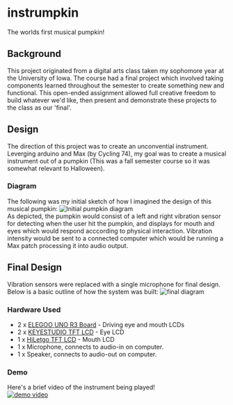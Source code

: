 # instrumpkin
The worlds first musical pumpkin!

## Background
This project originated from a digital arts class taken my sophomore year at the University of Iowa. The course had a final project which involved taking components learned throughout the semester to create something new and functional. This open-ended assignment allowed full creative freedom to build whatever we'd like, then present and demonstrate these projects to the class as our 'final'.

## Design
The direction of this project was to create an unconvential instrument. Leverging arduino and Max (by Cycling 74), my goal was to create a musical instrument out of a pumpkin (This was a fall semester course so it was somewhat relevant to Halloween).

### Diagram
The following was my initial sketch of how I imagined the design of this musical pumpkin:
![Initial pumpkin diagram](https://raw.githubusercontent.com/bmanTM/instrumpkin/45e1f4ea7b41479f675dab53adc8ef177cf7491f/demos/project_diagram.svg)
<br>
As depicted, the pumpkin would consist of a left and right vibration sensor for detecting when the user hit the pumpkin, and displays for mouth and eyes which would respond acccording to physical interaction. Vibration intensity would be sent to a connected computer which would be running a Max patch processing it into audio output.

## Final Design
Vibration sensors were replaced with a single microphone for final design. Below is a basic outline of how the system was built:
![final diagram](https://raw.githubusercontent.com/bmanTM/instrumpkin/2e3b48880942b0b04c983ad64d553cc3dc4fead3/demos/final_diagram.svg)

### Hardware Used
- 2 x [ELEGOO UNO R3 Board](https://www.amazon.com/gp/product/B01EWOE0UU/ref=ppx_yo_dt_b_asin_title_o03_s01?ie=UTF8&psc=1) - Driving eye and mouth LCDs
- 2 x [KEYESTUDIO TFT LCD](https://www.amazon.com/gp/product/B089SGJKB1/ref=ppx_yo_dt_b_asin_title_o04_s00?ie=UTF8&psc=1) - Eye LCD
- 1 x [HiLetgo TFT LCD](https://www.amazon.com/gp/product/B073R7Q8FF/ref=ppx_yo_dt_b_asin_title_o04_s01?ie=UTF8&psc=1) - Mouth LCD
- 1 x Microphone, connects to audio-in on computer.
- 1 x Speaker, connects to audio-out on computer.

### Demo
Here's a brief video of the instrument being played!
<br>
[![demo video](https://img.youtube.com/vi/yttGHyif5KA/0.jpg)](https://www.youtube.com/watch?v=yttGHyif5KA)
